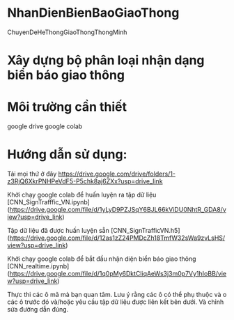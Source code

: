 # NhanDienBienBaoGiaoThong
ChuyenDeHeThongGiaoThongThongMinh

# Xây dựng bộ phân loại nhận dạng biển báo giao thông

# Môi trường cần thiết
google drive
google colab

# Hướng dẫn sử dụng:

Tải mọi thứ ở đây
https://drive.google.com/drive/folders/1-z3RjQ6XkrPNHPeVdF5-P5chk8aj6ZXx?usp=drive_link

Khởi chạy google colab để huấn luyện ra tập dữ liệu 
[CNN_SignTrafffic_VN.ipynb] (https://drive.google.com/file/d/1yLyD9PZJSqY6BJL66kViDU0NhtR_GDA8/view?usp=drive_link)

Tập dữ liệu đã được huấn luyện sẵn
[CNN_SignTrafficVN.h5] (https://drive.google.com/file/d/12as1zZ24PMDcZh18TmfW32sWa9zvLsHS/view?usp=drive_link)

Khởi chạy google colab để bắt đầu nhận diện biển báo giao thông
[CNN_realtime.ipynb] (https://drive.google.com/file/d/1q0pMy6DktCliqAeWs3j3m0p7Vy1hIoBB/view?usp=drive_link)

Thực thi các ô mã mà bạn quan tâm. 
Lưu ý rằng các ô có thể phụ thuộc và o các ô trước đó và/hoặc yêu cầu tập dữ liệu được liên kết bên dưới. Và chỉnh sửa đường dẫn đúng.



